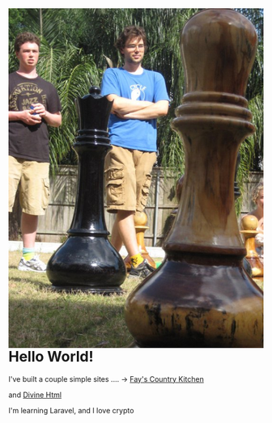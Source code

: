 <img src="ChessBros.jpg" align="right">

# Hello World!

I've built a couple simple sites .... ->  [Fay's Country Kitchen](https://www.fayscountrykitchen.com "Test")

and [Divine Html](https://www.divinehtml.com)


I'm learning Laravel, and I love crypto
